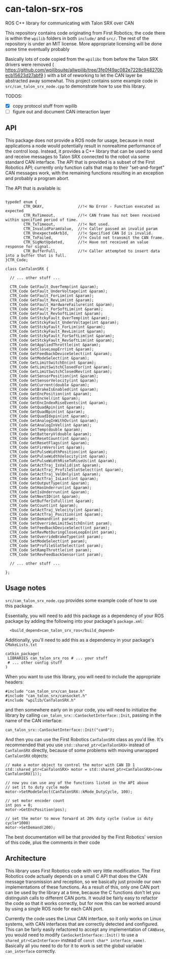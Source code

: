 # can-talon-srx-ros
ROS C++ library for communicating with Talon SRX over CAN

This repository contains code originating from First Robotics; the code there is within the `wpilib` folders in both `include/` and `src/`.
The rest of the repository is under an MIT license.
More appropriate licensing will be done some time eventually probably

Basically lots of code copied from the `wpilibc` from before the Talon SRX drivers were removed ( https://github.com/wpilibsuite/allwpilib/tree/3fe0f49ac082e7228c948270becb15623d27abf9 ) with a bit of reworking to let the CAN layer be abstracted away somewhat.
This project contains some example code in `src/can_talon_srx_node.cpp` to demonstrate how to use this library.

TODOS:
- [x] copy protocol stuff from wpilib
- [ ] figure out and document CAN interaction layer

## API
This package does not provide a ROS node for usage, because in most applications a node would potentially result in nonrealtime performance of the control loop.
Instead, it provides a C++ library that can be used to send and receive messages to Talon SRX connected to the robot via some standard CAN interface.
The API that is provided is a subset of the First Robotics API; currently only function calls that map to their "set-and-forget" CAN messages work, with the remaining functions resulting in an exception and probably a program abort.

The API that is available is:
```

typedef enum {
		CTR_OKAY,				//!< No Error - Function executed as expected
		CTR_RxTimeout,			//!< CAN frame has not been received within specified period of time.
		CTR_TxTimeout,			//!< Not used.
		CTR_InvalidParamValue, 	//!< Caller passed an invalid param
		CTR_UnexpectedArbId,	//!< Specified CAN Id is invalid.
		CTR_TxFailed,			//!< Could not transmit the CAN frame.
		CTR_SigNotUpdated,		//!< Have not received an value response for signal.
		CTR_BufferFull,			//!< Caller attempted to insert data into a buffer that is full.
}CTR_Code;

class CanTalonSRX {

  // ... other stuff ...

  CTR_Code GetFault_OverTemp(int &param);
  CTR_Code GetFault_UnderVoltage(int &param);
  CTR_Code GetFault_ForLim(int &param);
  CTR_Code GetFault_RevLim(int &param);
  CTR_Code GetFault_HardwareFailure(int &param);
  CTR_Code GetFault_ForSoftLim(int &param);
  CTR_Code GetFault_RevSoftLim(int &param);
  CTR_Code GetStckyFault_OverTemp(int &param);
  CTR_Code GetStckyFault_UnderVoltage(int &param);
  CTR_Code GetStckyFault_ForLim(int &param);
  CTR_Code GetStckyFault_RevLim(int &param);
  CTR_Code GetStckyFault_ForSoftLim(int &param);
  CTR_Code GetStckyFault_RevSoftLim(int &param);
  CTR_Code GetAppliedThrottle(int &param);
  CTR_Code GetCloseLoopErr(int &param);
  CTR_Code GetFeedbackDeviceSelect(int &param);
  CTR_Code GetModeSelect(int &param);
  CTR_Code GetLimitSwitchEn(int &param);
  CTR_Code GetLimitSwitchClosedFor(int &param);
  CTR_Code GetLimitSwitchClosedRev(int &param);
  CTR_Code GetSensorPosition(int &param);
  CTR_Code GetSensorVelocity(int &param);
  CTR_Code GetCurrent(double &param);
  CTR_Code GetBrakeIsEnabled(int &param);
  CTR_Code GetEncPosition(int &param);
  CTR_Code GetEncVel(int &param);
  CTR_Code GetEncIndexRiseEvents(int &param);
  CTR_Code GetQuadApin(int &param);
  CTR_Code GetQuadBpin(int &param);
  CTR_Code GetQuadIdxpin(int &param);
  CTR_Code GetAnalogInWithOv(int &param);
  CTR_Code GetAnalogInVel(int &param);
  CTR_Code GetTemp(double &param);
  CTR_Code GetBatteryV(double &param);
  CTR_Code GetResetCount(int &param);
  CTR_Code GetResetFlags(int &param);
  CTR_Code GetFirmVers(int &param);
  CTR_Code GetPulseWidthPosition(int &param);
  CTR_Code GetPulseWidthVelocity(int &param);
  CTR_Code GetPulseWidthRiseToRiseUs(int &param);
  CTR_Code GetActTraj_IsValid(int &param);
  CTR_Code GetActTraj_ProfileSlotSelect(int &param);
  CTR_Code GetActTraj_VelOnly(int &param);
  CTR_Code GetActTraj_IsLast(int &param);
  CTR_Code GetOutputType(int &param);
  CTR_Code GetHasUnderrun(int &param);
  CTR_Code GetIsUnderrun(int &param);
  CTR_Code GetNextID(int &param);
  CTR_Code GetBufferIsFull(int &param);
  CTR_Code GetCount(int &param);
  CTR_Code GetActTraj_Velocity(int &param);
  CTR_Code GetActTraj_Position(int &param);
  CTR_Code SetDemand(int param);
  CTR_Code SetOverrideLimitSwitchEn(int param);
  CTR_Code SetFeedbackDeviceSelect(int param);
  CTR_Code SetRevMotDuringCloseLoopEn(int param);
  CTR_Code SetOverrideBrakeType(int param);
  CTR_Code SetModeSelect(int param);
  CTR_Code SetProfileSlotSelect(int param);
  CTR_Code SetRampThrottle(int param);
  CTR_Code SetRevFeedbackSensor(int param);

  // ... other stuff ...

};

```

## Usage notes
`src/can_talon_srx_node.cpp` provides some example code of how to use this package.

Essentially, you will need to add this package as a dependency of your ROS package by adding the following into your package's `package.xml`:

```
  <build_depend>can_talon_srx_ros</build_depend>
```

Additionally, you'll need to add this as a dependency in your package's `CMakeLists.txt`

```
catkin_package(
 LIBRARIES can_talon_srx_ros # ... your stuff
 # ... other config stuff
)
```

When you want to use this library, you will need to include the appropriate headers:

```
#include "can_talon_srx/can_base.h"
#include "can_talon_srx/cansocket.h"
#include "wpilib/CanTalonSRX.h"
```

and then somewhere early on in your code, you will need to initialize the library by calling `can_talon_srx::CanSocketInterface::Init`, passing in the name of the CAN interface:

```
can_talon_srx::CanSocketInterface::Init("can0");
```

And then you can use the First Robotics `CanTalonSRX` class as you'd like.
It's recommended that you use `std::shared_ptr<CanTalonSRX>` instead of `CanTalonSRX` directly, because of some problems with moving unwrapped `CanTalonSRX` objects:

```
// make a motor object to control the motor with CAN ID 1
std::shared_ptr<CanTalonSRX> motor = std::shared_ptr<CanTalonSRX>(new CanTalonSRX(1));

// now you can use any of the functions listed in the API above
// set it to duty cycle mode
motor->SetModeSelect(CanTalonSRX::kMode_DutyCycle, 100);

// set motor encoder count
int pos = 0;
motor->GetEncPosition(pos);

// set the motor to move forward at 20% duty cycle (value is duty cycle*1000)
motor->SetDemand(200);
```

The best documentation will be that provided by the First Robotics' version of this code, plus the comments in their code

## Architecture
This library uses First Robotics code with very little modification.
The First Robotics code actually depends on a small C API that does the CAN message transmission and reception, so we basically just provide our own implementations of these functions.
As a result of this, only one CAN port can be used by the library at a time, because the C functions don't let you distinguish calls to different CAN ports.
It would be fairly easy to refactor the code so that it works correctly, but for now this can be worked around by using a single ROS node for each CAN port.

Currently the code uses the Linux CAN interface, so it only works on Linux systems, with CAN interfaces that are correctly detected and configured.
This can be fairly easily refactored to accept any implementation of `CANBase`, you would need to modify `CanSocketInterface::Init()` to use a `shared_ptr<CanInterface>` instead of `const char* interface_name)`.
Basically all you need to do for it to work is set the global variable `can_interface` correctly.
